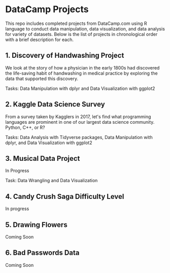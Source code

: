 # DataCamp Projects
This repo includes completed projects from DataCamp.com using R language to conduct data manipulation, data visualization, and data analysis for variety of datasets. Below is the list of projects in chronological order with a brief description for each.

## 1. Discovery of Handwashing Project
   
   We look at the story of how a physician in the early 1800s had discovered the life-saving habit of handwashing in medical practice by exploring the data that supported this discovery.
   
   Tasks: Data Manipulation with dplyr and Data Visualization with ggplot2
   
## 2. Kaggle Data Science Survey
   
   From a survey taken by Kagglers in 2017, let's find what programming languages are prominent in one of our largest data science community. Python, C++, or R?
   
   Tasks: Data Analysis with Tidyverse packages, Data Manipulation with dplyr, and Data Visualization with ggplot2
   
## 3. Musical Data Project
   
   In Progress 
   
   Task: Data Wrangling and Data Visualization
   
## 4. Candy Crush Saga Difficulty Level

   In progress
   
## 5. Drawing Flowers

   Coming Soon
   
## 6. Bad Passwords Data

   Coming Soon
